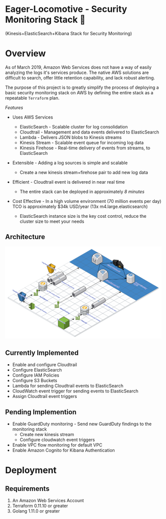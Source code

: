 # Eager-Locomotive - Security Monitoring Stack 🚂
(Kinesis+ElasticSearch+Kibana Stack for Security Monitoring)

# Overview

  As of March 2019, Amazon Web Services does not have a way of easily analyzing the logs it's services produce. The native AWS solutions are difficult to search, offer little retention capability, and lack robust alerting.

  The purpose of this project is to greatly simplify the process of deploying a basic security monitoring stack on AWS by defining the entire stack as a repeatable `Terraform` plan.

*Features*

* Uses AWS Services
  * ElasticSearch - Scalable cluster for log consolidation
  * Cloudtrail - Management and data events delivered to ElasticSearch
  * Lambda - Delivers JSON blobs to Kinesis streams
  * Kinesis Stream - Scalable event queue for incoming log data
  * Kinesis Firehose - Real-time delivery of events from streams, to ElasticSearch

* Extensible - Adding a log sources is simple and scalable
  * Create a new kinesis stream+firehose pair to add new log data
  
* Efficient  - Cloudtrail event is delivered in near real time
  * The entire stack can be deployed in approximately _8_ _minutes_


* Cost Effective - In a high volume environment (70 million events per day) TCO is approximately $34k USD/year (13x m4.large.elasticsearch)
  * ElasticSearch instance size is the key cost control, reduce the cluster size to meet your needs 


## Architecture 

<img src ="./Images/Eager_Locomotive.svg">

## Currently Implemented
* Enable and configure Cloudtrail
* Configure ElasticSearch
* Configure IAM Policies
* Configure S3 Buckets
* Lambda for sending Cloudtrail events to ElasticSearch
* CloudWatch event trigger for sending events to ElasticSearch
* Assign Cloudtrail event triggers


## Pending Implemention

* Enable GuardDuty monitoring - Send new GuardDuty findings to the monitoring stack
  * Create new kinesis stream 
  * Configure cloudwatch event triggers
* Enable VPC flow monitoring for default VPC
* Enable Amazon Cognito for Kibana Authentication
  
# Deployment


## Requirements

1. An Amazon Web Services Account
2. Terraform 0.11.10 or greater
3. Golang 1.11.0 or greater

